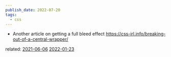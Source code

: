 ```yaml
---
publish_date: 2022-07-20
tags:
  - css
---
```

- Another article on getting a full bleed effect
https://css-irl.info/breaking-out-of-a-central-wrapper/


related:
[2021-06-06](fleeting-notes/2021-06-06.md)
[2022-01-23](2022-01-23.md)
